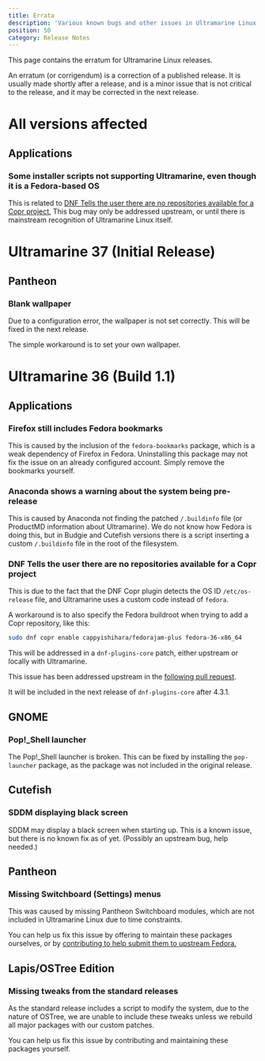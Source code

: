 ```yaml
---
title: Errata
description: 'Various known bugs and other issues in Ultramarine Linux.'
position: 50
category: Release Notes
---
```


This page contains the erratum for Ultramarine Linux releases.

An erratum (or corrigendum) is a correction of a published release. It is usually made shortly after a release, and is a minor issue that is not critical to the release, and it may be corrected in the next release.

# All versions affected

## Applications

### Some installer scripts not supporting Ultramarine, even though it is a Fedora-based OS

This is related to [DNF Tells the user there are no repositories available for a Copr project](#dnf-tells-the-user-there-are-no-repositories-available-for-a-copr-project), This bug may only be addressed upstream, or until there is mainstream recognition of Ultramarine Linux itself.

# Ultramarine 37 (Initial Release)

## Pantheon

### Blank wallpaper

Due to a configuration error, the wallpaper is not set correctly. This will be fixed in the next release.

The simple workaround is to set your own wallpaper.

# Ultramarine 36 (Build 1.1)

## Applications

### Firefox still includes Fedora bookmarks

This is caused by the inclusion of the `fedora-bookmarks` package, which is a weak dependency of Firefox in Fedora. Uninstalling this package may not fix the issue on an already configured account. Simply remove the bookmarks yourself.


### Anaconda shows a warning about the system being pre-release

This is caused by Anaconda not finding the patched `/.buildinfo` file (or ProductMD information about Ultramarine). We do not know how Fedora is doing this, but in Budgie and Cutefish versions there is a script inserting a custom `/.buildinfo` file in the root of the filesystem.


### DNF Tells the user there are no repositories available for a Copr project

This is due to the fact that the DNF Copr plugin detects the OS ID `/etc/os-release` file, and Ultramarine uses a custom code instead of `fedora`.

A workaround is to also specify the Fedora buildroot when trying to add a Copr repository, like this:
```bash
sudo dnf copr enable cappyishihara/fedorajam-plus fedora-36-x86_64
```

This will be addressed in a `dnf-plugins-core` patch, either upstream or locally with Ultramarine.



<alert type=info>

This issue has been addressed upstream in the [following pull request](https://github.com/rpm-software-management/dnf-plugins-core/pull/463).

It will be included in the next release of `dnf-plugins-core` after 4.3.1.
</alert>

## GNOME

### Pop!_Shell launcher
The Pop!_Shell launcher is broken. This can be fixed by installing the `pop-launcher` package, as the package was not included in the original release.


## Cutefish

### SDDM displaying black screen

SDDM may display a black screen when starting up. This is a known issue, but there is no known fix as of yet. (Possibly an upstream bug, help needed.)

## Pantheon

### Missing Switchboard (Settings) menus

This was caused by missing Pantheon Switchboard modules, which are not included in Ultramarine Linux due to time constraints.

You can help us fix this issue by offering to maintain these packages ourselves, or by [contributing to help submit them to upstream Fedora.](https://fedoraproject.org/wiki/SIGs/Pantheon)


## Lapis/OSTree Edition

### Missing tweaks from the standard releases

As the standard release includes a script to modify the system, due to the nature of OSTree, we are unable to include these tweaks unless we rebuild all major packages with our custom patches.

You can help us fix this issue by contributing and maintaining these packages yourself.